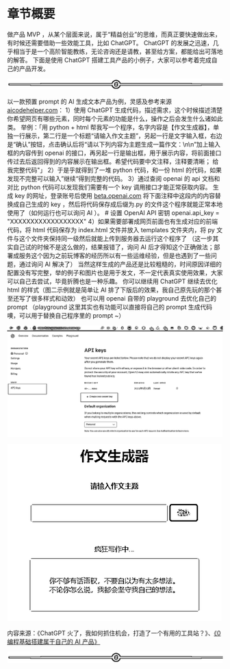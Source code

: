 # 章节概要

做产品 MVP ，从某个层面来说，属于“精益创业”的思维，而真正要快速做出来，有时候还需要借助一些效能工具，比如 ChatGPT。
ChatGPT 的发展之迅速，几乎相当于是一个高阶智能教练，无论咨询还是请教，甚至给方案，都能给出可落地的解答。
下面是使用 ChatGPT 搭建工具产品的小例子，大家可以参考着完成自己的产品开发。

![](img/d3dc15a615db58a3c5ef15184454d4ab.png)

以一款预置 prompt 的 AI 生成文本产品为例，灵感及参考来源 [aicodehelper.com](https://aicodehelper.com/)： 1）使用 ChatGPT 生成代码，描述需求，这个时候描述清楚你希望网页有哪些元素，同时每个元素的功能是什么，操作之后会发生什么诸如此类。 举例：「用 python + html 帮我写一个程序，名字内容是【作文生成器】，单独一行展示，第二行是一个标题“请输入作文主题”，另起一行是文字输入框，右边是“确认”按钮，点击确认后将“请以下列内容为主题生成一篇作文：\n\n”加上输入框的内容传到 openai 的接口，再另起一行是输出框，用于展示内容，将前面接口传过去后返回得到的内容展示在输出框。希望代码要中文注释，注释要清晰； 给我完整代码"」 2）于是乎就得到了一堆 python 代码，和一份 html 的代码，如果发现不完整可以输入”继续“得到完整的代码。 3）通过查阅 openai 的 api 文档和对比 python 代码可以发现我们需要有一个 key 调用接口才能正常获取内容。 生成 key 的网址，登录账号后使用 [beta.openai.com](https://beta.openai.com/account/api-keys) 将下面注释中这段内的内容替换成自己生成的 key ，然后将代码保存成后缀为.py 的文件这个程序就能正常本地使用了（如何运行也可以询问 AI ）。 # 设置 OpenAI API 密钥 openai.api_key = "XXXXXXXXXXXXXXXXXX" 4）如果需要部署成网页前面也有生成对应的前端代码，将 html 代码保存为 index.html 文件并放入 templates 文件夹内，将 py 文件与这个文件夹保持同一级然后就能上传到服务器去运行这个程序了 （这一步其实自己试的时候不是这么做的，结果报错了，询问 AI 后才得知这个正确做法；部署成服务这个因为之前玩博客的经历所以有一些运维经验，但是也遇到了一些问题，通过询问 AI 解决了） 当然这样生成的产品还是比较粗糙的，时间原因详细的配置没有写完整，举的例子和图片也是用于发文，不一定代表真实使用效果，大家可以自己去尝试，毕竟折腾也是一种乐趣。 你可以继续用 ChatGPT 继续去优化 html 的样式（图二示例就是简单让 AI 排了下版后的效果，我自己原先玩的那个甚至还写了很多样式和动效） 也可以用 openai 自带的 playground 去优化自己的 prompt （playground 这里其实也有功能可以直接将自己的 prompt 生成代码噢，可以用于替换自己程序里的 prompt ~）

![](img/5d0e2735cc6a8238676c3aee25f61831.png)

![](img/841612668e3c03569f62480b08ba8b5c.png)

内容来源：《ChatGPT 火了，我如何抓住机会，打造了一个有用的工具站？》、[《0 编程基础搭建属于自己的 AI 产品](https://m.okjike.com/originalPosts/63bedf6b5b351a0c1425c368)[》](https://m.okjike.com/originalPosts/63bedf6b5b351a0c1425c368)

![](img/d3dc15a615db58a3c5ef15184454d4ab.png)